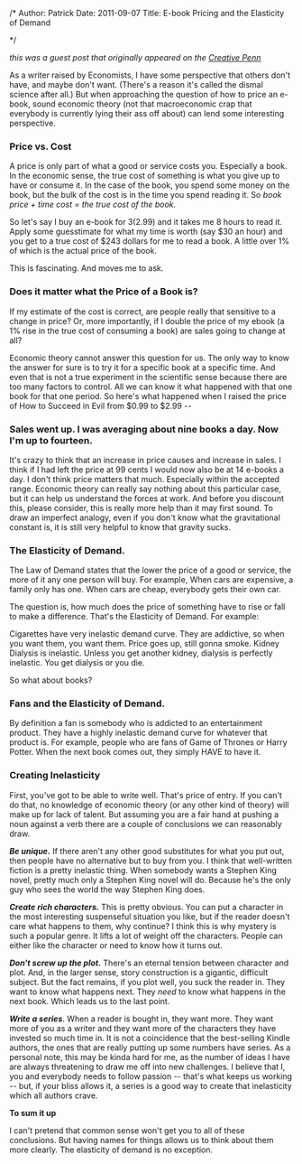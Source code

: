/*
Author: Patrick
Date: 2011-09-07
Title: E-book Pricing and the Elasticity of Demand

*/


*this was a guest post  that originally appeared on the [Creative Penn](http://www.thecreativepenn.com/‎)*

As a writer raised by Economists, I have some perspective that others don't have, and maybe don't want. (There's a reason it's called the dismal science after all.) But when approaching the question of how to price an e-book, sound economic theory (not that macroeconomic crap that everybody is currently lying their ass off about) can lend some interesting perspective.

### Price vs. Cost

A price is only part of what a good or service costs you. Especially a book. In the economic sense, the true cost of something is what you give up to have or consume it. In the case of the book, you spend some money on the book, but the bulk of the cost is in the time you spend reading it. So _book price + time cost = the true cost of the book._

So let's say I buy an e-book for $3 ($2.99) and it takes me 8 hours to read it. Apply some guesstimate for what my time is worth (say $30 an hour) and you get to a true cost of $243 dollars for me to read a book. A little over 1% of which is the actual price of the book.

This is fascinating. And moves me to ask.

### Does it matter what the Price of a Book is? 

If my estimate of the cost is correct, are people really that sensitive to a change in price? Or, more importantly, if I double the price of my ebook (a 1% rise in the true cost of consuming a book) are sales going to change at all?

Economic theory cannot answer this question for us. The only way to know the answer for sure is to try it for a specific book at a specific time. And even that is not a true experiment in the scientific sense because there are too many factors to control. All we can know it what happened with that one book for that one period. So here's what happened when I raised the price of How to Succeed in Evil from $0.99 to $2.99 --

### Sales went up. I was averaging about nine books a day. Now I'm up to fourteen.

It's crazy to think that an increase in price causes and increase in sales. I think if I had left the price at 99 cents I would now also be at 14 e-books a day. I don't think price matters that much. Especially within the accepted range. Economic theory can really say nothing about this particular case, but it can help us understand the forces at work. And before you discount this, please consider, this is really more help than it may first sound. To draw an imperfect analogy, even if you don't know what the gravitational constant is, it is still very helpful to know that gravity sucks.

### The Elasticity of Demand.

The Law of Demand states that the lower the price of a good or service, the more of it any one person will buy. For example, When cars are expensive, a family only has one. When cars are cheap, everybody gets their own car.

The question is, how much does the price of something have to rise or fall to make a difference. That's the Elasticity of Demand. For example:

Cigarettes have very inelastic demand curve. They are addictive, so when you want them, you want them. Price goes up, still gonna smoke. Kidney Dialysis is inelastic. Unless you get another kidney, dialysis is perfectly inelastic. You get dialysis or you die.

So what about books?

### Fans and the Elasticity of Demand.

By definition a fan is somebody who is addicted to an entertainment product. They have a highly inelastic demand curve for whatever that product is. For example, people who are fans of Game of Thrones or Harry Potter. When the next book comes out, they simply HAVE to have it.

### Creating Inelasticity

First, you've got to be able to write well. That's price of entry. If you can't do that, no knowledge of economic theory (or any other kind of theory) will make up for lack of talent. But assuming you are a fair hand at pushing a noun against a verb there are a couple of conclusions we can reasonably draw.

**_Be unique._** If there aren't any other good substitutes for what you put out, then people have no alternative but to buy from you. I think that well-written fiction is a pretty inelastic thing. When somebody wants a Stephen King novel, pretty much only a Stephen King novel will do. Because he's the only guy who sees the world the way Stephen King does.

_**Create rich characters.**_ This is pretty obvious. You can put a character in the most interesting suspenseful situation you like, but if the reader doesn't care what happens to them, why continue? I think this is why mystery is such a popular genre. It lifts a lot of weight off the characters. People can either like the character or need to know how it turns out.

_**Don't screw up the plot.**_ There's an eternal tension between character and plot. And, in the larger sense, story construction is a gigantic, difficult subject. But the fact remains, if you plot well, you suck the reader in. They want to know what happens next. They _need_ to know what happens in the next book. Which leads us to the last point.

_**Write a series**_. When a reader is bought in, they want more. They want more of you as a writer and they want more of the characters they have invested so much time in. It is not a coincidence that the best-selling Kindle authors, the ones that are really putting up some numbers have series. As a personal note, this may be kinda hard for me, as the number of ideas I have are always threatening to draw me off into new challenges. I believe that I, you and everybody needs to follow passion -- that's what keeps us working -- but, if your bliss allows it, a series is a good way to create that inelasticity which all authors crave.

**To sum it up**

I can't pretend that common sense won't get you to all of these conclusions. But having names for things allows us to think about them more clearly. The elasticity of demand is no exception.


